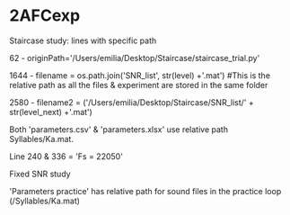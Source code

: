 # 2AFCexp

Staircase study: lines with specific path

62 - originPath='/Users/emilia/Desktop/Staircase/staircase_trial.py'

1644 - filename = os.path.join('SNR_list', str(level) +'.mat') #This is the relative path as all the files & experiment are stored in the same folder

2580 - filename2 = ('/Users/emilia/Desktop/Staircase/SNR_list/' + str(level_next) +'.mat')

Both 'parameters.csv' & 'parameters.xlsx' use relative path Syllables/Ka.mat.

Line 240 & 336 = 'Fs = 22050'

Fixed SNR study

'Parameters practice' has relative path for sound files in the practice loop (/Syllables/Ka.mat)
